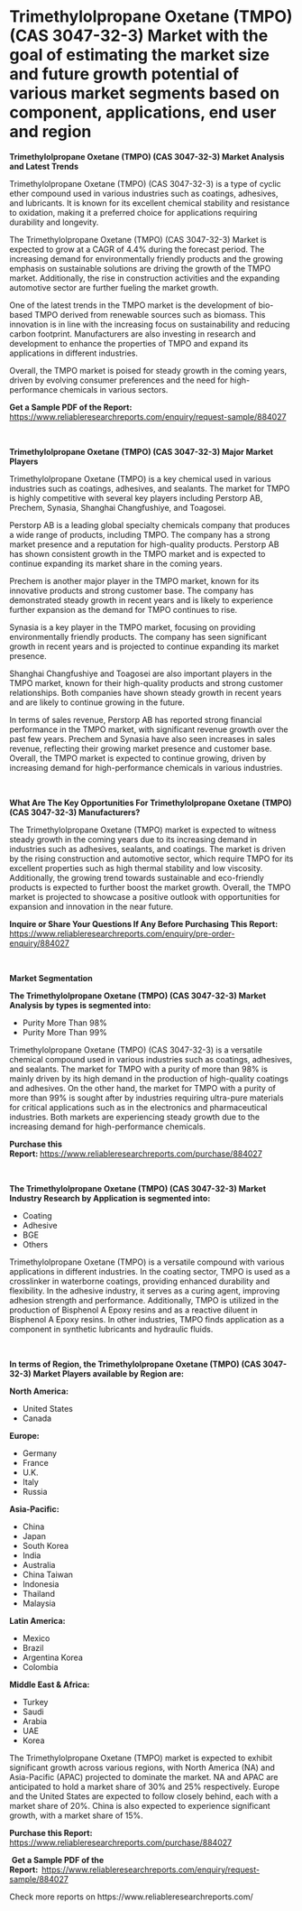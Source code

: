 <p><h1>Trimethylolpropane Oxetane (TMPO) (CAS 3047-32-3) Market with the goal of estimating the market size and future growth potential of various market segments based on component, applications, end user and region</h1></p><p><strong>Trimethylolpropane Oxetane (TMPO) (CAS 3047-32-3) Market Analysis and Latest Trends</strong></p>
<p><p>Trimethylolpropane Oxetane (TMPO) (CAS 3047-32-3) is a type of cyclic ether compound used in various industries such as coatings, adhesives, and lubricants. It is known for its excellent chemical stability and resistance to oxidation, making it a preferred choice for applications requiring durability and longevity.</p><p>The Trimethylolpropane Oxetane (TMPO) (CAS 3047-32-3) Market is expected to grow at a CAGR of 4.4% during the forecast period. The increasing demand for environmentally friendly products and the growing emphasis on sustainable solutions are driving the growth of the TMPO market. Additionally, the rise in construction activities and the expanding automotive sector are further fueling the market growth.</p><p>One of the latest trends in the TMPO market is the development of bio-based TMPO derived from renewable sources such as biomass. This innovation is in line with the increasing focus on sustainability and reducing carbon footprint. Manufacturers are also investing in research and development to enhance the properties of TMPO and expand its applications in different industries.</p><p>Overall, the TMPO market is poised for steady growth in the coming years, driven by evolving consumer preferences and the need for high-performance chemicals in various sectors.</p></p>
<p><strong>Get a Sample PDF of the Report:&nbsp;</strong> <a href="https://www.reliableresearchreports.com/enquiry/request-sample/884027">https://www.reliableresearchreports.com/enquiry/request-sample/884027</a></p>
<p>&nbsp;</p>
<p><strong>Trimethylolpropane Oxetane (TMPO) (CAS 3047-32-3) Major Market Players</strong></p>
<p><p>Trimethylolpropane Oxetane (TMPO) is a key chemical used in various industries such as coatings, adhesives, and sealants. The market for TMPO is highly competitive with several key players including Perstorp AB, Prechem, Synasia, Shanghai Changfushiye, and Toagosei.</p><p>Perstorp AB is a leading global specialty chemicals company that produces a wide range of products, including TMPO. The company has a strong market presence and a reputation for high-quality products. Perstorp AB has shown consistent growth in the TMPO market and is expected to continue expanding its market share in the coming years.</p><p>Prechem is another major player in the TMPO market, known for its innovative products and strong customer base. The company has demonstrated steady growth in recent years and is likely to experience further expansion as the demand for TMPO continues to rise.</p><p>Synasia is a key player in the TMPO market, focusing on providing environmentally friendly products. The company has seen significant growth in recent years and is projected to continue expanding its market presence.</p><p>Shanghai Changfushiye and Toagosei are also important players in the TMPO market, known for their high-quality products and strong customer relationships. Both companies have shown steady growth in recent years and are likely to continue growing in the future.</p><p>In terms of sales revenue, Perstorp AB has reported strong financial performance in the TMPO market, with significant revenue growth over the past few years. Prechem and Synasia have also seen increases in sales revenue, reflecting their growing market presence and customer base. Overall, the TMPO market is expected to continue growing, driven by increasing demand for high-performance chemicals in various industries.</p></p>
<p>&nbsp;</p>
<p><strong>What Are The Key Opportunities For Trimethylolpropane Oxetane (TMPO) (CAS 3047-32-3) Manufacturers?</strong></p>
<p><p>The Trimethylolpropane Oxetane (TMPO) market is expected to witness steady growth in the coming years due to its increasing demand in industries such as adhesives, sealants, and coatings. The market is driven by the rising construction and automotive sector, which require TMPO for its excellent properties such as high thermal stability and low viscosity. Additionally, the growing trend towards sustainable and eco-friendly products is expected to further boost the market growth. Overall, the TMPO market is projected to showcase a positive outlook with opportunities for expansion and innovation in the near future.</p></p>
<p><strong>Inquire or Share Your Questions If Any Before Purchasing This Report:</strong> <a href="https://www.reliableresearchreports.com/enquiry/pre-order-enquiry/884027">https://www.reliableresearchreports.com/enquiry/pre-order-enquiry/884027</a></p>
<p>&nbsp;</p>
<p><strong>Market Segmentation</strong></p>
<p><strong>The Trimethylolpropane Oxetane (TMPO) (CAS 3047-32-3) Market Analysis by types is segmented into:</strong></p>
<p><ul><li>Purity More Than 98%</li><li>Purity More Than 99%</li></ul></p>
<p><p>Trimethylolpropane Oxetane (TMPO) (CAS 3047-32-3) is a versatile chemical compound used in various industries such as coatings, adhesives, and sealants. The market for TMPO with a purity of more than 98% is mainly driven by its high demand in the production of high-quality coatings and adhesives. On the other hand, the market for TMPO with a purity of more than 99% is sought after by industries requiring ultra-pure materials for critical applications such as in the electronics and pharmaceutical industries. Both markets are experiencing steady growth due to the increasing demand for high-performance chemicals.</p></p>
<p><strong>Purchase this Report:&nbsp;</strong><a href="https://www.reliableresearchreports.com/purchase/884027">https://www.reliableresearchreports.com/purchase/884027</a></p>
<p>&nbsp;</p>
<p><strong>The Trimethylolpropane Oxetane (TMPO) (CAS 3047-32-3) Market Industry Research by Application is segmented into:</strong></p>
<p><ul><li>Coating</li><li>Adhesive</li><li>BGE</li><li>Others</li></ul></p>
<p><p>Trimethylolpropane Oxetane (TMPO) is a versatile compound with various applications in different industries. In the coating sector, TMPO is used as a crosslinker in waterborne coatings, providing enhanced durability and flexibility. In the adhesive industry, it serves as a curing agent, improving adhesion strength and performance. Additionally, TMPO is utilized in the production of Bisphenol A Epoxy resins and as a reactive diluent in Bisphenol A Epoxy resins. In other industries, TMPO finds application as a component in synthetic lubricants and hydraulic fluids.</p></p>
<p>&nbsp;</p>
<p><strong>In terms of Region, the Trimethylolpropane Oxetane (TMPO) (CAS 3047-32-3) Market Players available by Region are:</strong></p>
<p>
    <p> <strong> North America: </strong>
        <ul>
            <li>United States</li>
            <li>Canada</li>
        </ul>
        </p> 
    <p> <strong> Europe: </strong>
        <ul>
            <li>Germany</li>
            <li>France</li>
            <li>U.K.</li>
            <li>Italy</li>
            <li>Russia</li>
        </ul>
        </p> 
    <p> <strong> Asia-Pacific: </strong>
        <ul>
            <li>China</li>
            <li>Japan</li>
            <li>South Korea</li>
            <li>India</li>
            <li>Australia</li>
            <li>China Taiwan</li>
            <li>Indonesia</li>
            <li>Thailand</li>
            <li>Malaysia</li>
        </ul>
        </p> 
    <p> <strong> Latin America: </strong>
        <ul>
            <li>Mexico</li>
            <li>Brazil</li>
            <li>Argentina Korea</li>
            <li>Colombia</li>
        </ul>
        </p> 
    <p> <strong> Middle East & Africa: </strong>
        <ul>
            <li>Turkey</li>
            <li>Saudi</li>
            <li>Arabia</li>
            <li>UAE</li>
            <li>Korea</li>
        </ul>
    </p>
    </p>
<p><p>The Trimethylolpropane Oxetane (TMPO) market is expected to exhibit significant growth across various regions, with North America (NA) and Asia-Pacific (APAC) projected to dominate the market. NA and APAC are anticipated to hold a market share of 30% and 25% respectively. Europe and the United States are expected to follow closely behind, each with a market share of 20%. China is also expected to experience significant growth, with a market share of 15%.</p></p>
<p><strong>Purchase this Report: </strong><a href="https://www.reliableresearchreports.com/purchase/884027">https://www.reliableresearchreports.com/purchase/884027</a></p>
<p>&nbsp;<strong>Get a Sample PDF of the Report:&nbsp;&nbsp;</strong><a href="https://www.reliableresearchreports.com/enquiry/request-sample/884027">https://www.reliableresearchreports.com/enquiry/request-sample/884027</a></p>
<p><strong></strong></p>
<p>Check more reports on https://www.reliableresearchreports.com/</p>